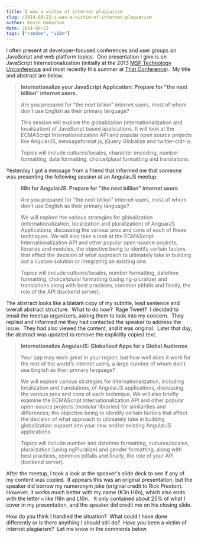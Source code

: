 ```yaml
---
title: I was a victim of internet plagiarism
slug: /2014-09-23-i-was-a-victim-of-internet-plagiarism
author: Kevin Hakanson
date: 2014-09-23
tags: ["random", "i18n"]
---
```

I often present at developer-focused conferences and user groups on JavaScript and web platform topics.  One presentation I give is on JavaScript Internationalization (initially at the 2013 [MSP Technology Unconference](https://thehub.thomsonreuters.com/groups/eagan-technology-unconference) and most recently this summer at [That Conference](https://www.thatconference.com/sessions/session/2235)).  My title and abstract are below.

> **Internationalize your JavaScript Application: Prepare for "the next billion" internet users.**
>
> Are you prepared for "the next billion" internet users, most of whom don't use English as their primary language?
>
> This session will explore the globalization (internationalization and localization) of JavaScript based applications. It will look at the ECMAScript Internationalization API and popular open source projects like AngularJS, messageformat.js, jQuery Globalize and twitter-cldr-js.
>
> Topics will include cultures/locales, character encoding, number formatting, date formatting, choice/plural formatting and translations.

Yesterday I got a message from a friend that informed me that someone was presenting the following session at an AngularJS meetup:

> **il8n for AngularJS: Prepare for "the next billion" internet users**
>
> Are you prepared for "the next billion" internet users, most of whom don't use English as their primary language?
>
> We will explore the various strategies for globalization (internationalization, localization and pluralization) of AnguarJS Applications, discussing the various pros and cons of each of these techniques. We will also take a look at the ECMAScript Internationalization API and other popular open-source projects, libraries and modules, the objective being to identify certain factors that affect the decision of what approach to ultimately take in building out a custom solution or integrating an existing one.
>
> Topics will include cultures/locales, number formatting, datetime formatting, choice/plural formatting (using ng-pluralize) and translations along with best practices, common pitfalls and finally, the role of the API (backend server).

The abstract looks like a blatant copy of my subtitle, lead sentence and overall abstract structure.  What to do now?  Rage Tweet?  I decided to email the meetup organizers, asking them to look into my concern.  They replied and informed me they had contacted the speaker to address the issue.  They had also viewed the content, and it was original.  Later that day, the abstract was updated to remove the explicitly copied text.

> **Internationalize AngularJS: Globalized Apps for a Global Audience**
>
> Your app may work great in your region, but how well does it work for the rest of the world’s internet users, a large number of whom don’t use English as their primary language?
>
> We will explore various strategies for internationalization, including localization and translations, of AngularJS applications, discussing the various pros and cons of each technique. We will also briefly examine the ECMAScript Internationalization API and other popular open-source projects (modular libraries) for similarities and differences; the objective being to identify certain factors that affect the decision of what approach to ultimately take in building globalization support into your new and/or existing AngularJS applications.
>
> Topics will include number and datetime formatting, cultures/locales, pluralization (using ngPluralize) and gender formatting, along with best practices, common pitfalls and finally, the role of your API (backend server).

After the meetup, I took a look at the speaker's slide deck to see if any of my content was copied.  It appears this was an original presentation, but the speaker did borrow my numeronym joke (original credit to Rick Preston). However, it works much better with my name (K3n H6n), which also ends with the letter `n` like I18n and L10n.   It only contained about 25% of what I cover in my presentation, and the speaker did credit me on his closing slide.

How do you think I handled the situation?  What could I have done differently or is there anything I should still do?  Have you been a victim of internet plagiarism?  Let me know in the comments below.